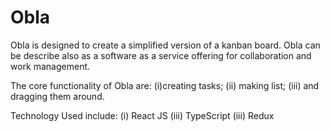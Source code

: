 # Obla
Obla is designed to create a simplified version of a kanban board. Obla can be describe also as a software as a service offering for collaboration and work management.

The core functionality of Obla are: 
(i)creating tasks; 
(ii) making list;
(iii) and dragging them around.


Technology Used include:
(i) React JS
(iii) TypeScript
(iii) Redux

